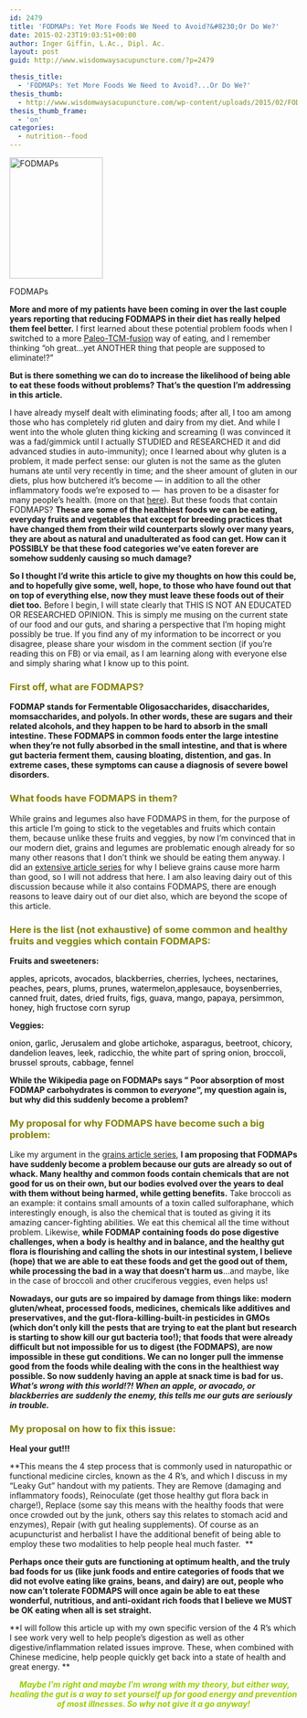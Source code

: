 ```yaml
---
id: 2479
title: 'FODMAPs: Yet More Foods We Need to Avoid?&#8230;Or Do We?'
date: 2015-02-23T19:03:51+00:00
author: Inger Giffin, L.Ac., Dipl. Ac.
layout: post
guid: http://www.wisdomwaysacupuncture.com/?p=2479

thesis_title:
  - 'FODMAPs: Yet More Foods We Need to Avoid?...Or Do We?'
thesis_thumb:
  - http://www.wisdomwaysacupuncture.com/wp-content/uploads/2015/02/FODMAPs.jpg
thesis_thumb_frame:
  - 'on'
categories:
  - nutrition--food
---
```

<div id="attachment_2480" style="width: 173px" class="wp-caption alignleft">
  <a href="http://www.wisdomwaysacupuncture.com/wp-content/uploads/2015/02/FODMAPs.jpg"><img class=" wp-image-2480" src="http://www.wisdomwaysacupuncture.com/wp-content/uploads/2015/02/FODMAPs-115x150.jpg" alt="FODMAPs" width="163" height="212" srcset="http://www.wisdomwaysacupuncture.com/wp-content/uploads/2015/02/FODMAPs-115x150.jpg 115w, http://www.wisdomwaysacupuncture.com/wp-content/uploads/2015/02/FODMAPs-231x300.jpg 231w, http://www.wisdomwaysacupuncture.com/wp-content/uploads/2015/02/FODMAPs-791x1024.jpg 791w, http://www.wisdomwaysacupuncture.com/wp-content/uploads/2015/02/FODMAPs.jpg 1275w" sizes="(max-width: 163px) 100vw, 163px" /></a>
  
  <p class="wp-caption-text">
    FODMAPs
  </p>
</div>

**More and more of my patients have been coming in over the last couple years reporting that reducing FODMAPS in their diet has really helped them feel better.** I first learned about these potential problem foods when I switched to a more [Paleo-TCM-fusion](http://www.wisdomwaysacupuncture.com/services-offered/acupuncture-nutritional-principles/) way of eating, and I remember thinking &#8220;oh great&#8230;yet ANOTHER thing that people are supposed to eliminate!?&#8221;

**But is there something we can do to increase the likelihood of being able to eat these foods without problems? That&#8217;s the question I&#8217;m addressing in this article.**

I have already myself dealt with eliminating foods; after all, I too am among those who has completely rid gluten and dairy from my diet. And while I went into the whole gluten thing kicking and screaming (I was convinced it was a fad/gimmick until I actually STUDIED and RESEARCHED it and did advanced studies in auto-immunity); once I learned about why gluten is a problem, it made perfect sense: our gluten is not the same as the gluten humans ate until very recently in time; and the sheer amount of gluten in our diets, plus how butchered it&#8217;s become &#8212; in addition to all the other inflammatory foods we&#8217;re exposed to &#8212;  has proven to be a disaster for many people&#8217;s health. (more on that <a href="http://r20.rs6.net/tn.jsp?f=001DXRAc0jqeE0L0J9RdbBlEGh8g7XtZuTy6hRuyiJ4mpvIphCrLa8k7qbeHLJMfnvjVRhEpAoMUOGW1-Lua9K8aQhIB7Vd8lkDtxzRtgc6rw634X5BHzkt-074pfoxp4alBotzZBbVl4SQeWWw8HntMy_reKvDAd_SN4FKu-3XyxMbBTr6ZwX1xz4YsqiQvlGBadshDRnXSTe-FdIfKua4005ttRAxO6FSGBx1ha8MHUx90dbB3vXegAt_0D7DCA2XGEhpNF_uKGBLBBm3B5Phkdqz-hk774xf&c=xHnWeqqe8qqW-T0dgYblkZu9wHrxp1Ax5WQ_wut2EXoxMcX9izR2Cw==&ch=57iUIMeYY2DrPs7IaHr6iaTjmhR_C_pccrMUHPQXL9Ys_h6nGJfmXg==" target="_blank" rel="noopener" shape="rect">here</a>). But these foods that contain FODMAPS? **These are some of the healthiest foods we can be eating, everyday fruits and vegetables that except for breeding practices that have changed them from their wild counterparts slowly over many years, they are about as natural and unadulterated as food can get. How can it POSSIBLY be that these food categories we&#8217;ve eaten forever are somehow suddenly causing so much damage?**

**So I thought I&#8217;d write this article to give my thoughts on how this could be, and to hopefully give some, well, hope, to those who have found out that on top of everything else, now they must leave these foods out of their diet too.** Before I begin, I will state clearly that THIS IS NOT AN EDUCATED OR RESEARCHED OPINION. This is simply me musing on the current state of our food and our guts, and sharing a perspective that I&#8217;m hoping might possibly be true. If you find any of my information to be incorrect or you disagree, please share your wisdom in the comment section (if you&#8217;re reading this on FB) or via email, as I am learning along with everyone else and simply sharing what I know up to this point.

### <span style="color: #808000;">First off, what are FODMAPS?</span>

**FODMAP stands for Fermentable Oligosaccharides, disaccharides, momsaccharides, and polyols. In other words, these are sugars and their related alcohols, and they happen to be hard to absorb in the small intestine. These FODMAPS in common foods enter the large intestine when they&#8217;re not fully absorbed in the small intestine, and that is where gut bacteria ferment them, causing bloating, distention, and gas. In extreme cases, these symptoms can cause a diagnosis of severe bowel disorders.**

### <span style="color: #808000;">What foods have FODMAPS in them?</span>

While grains and legumes also have FODMAPS in them, for the purpose of this article I&#8217;m going to stick to the vegetables and fruits which contain them, because unlike these fruits and veggies, by now I&#8217;m convinced that in our modern diet, grains and legumes are problematic enough already for so many other reasons that I don&#8217;t think we should be eating them anyway. I did an <a href="http://r20.rs6.net/tn.jsp?f=001DXRAc0jqeE0L0J9RdbBlEGh8g7XtZuTy6hRuyiJ4mpvIphCrLa8k7qbeHLJMfnvjVRhEpAoMUOGW1-Lua9K8aQhIB7Vd8lkDtxzRtgc6rw634X5BHzkt-074pfoxp4alBotzZBbVl4SQeWWw8HntMy_reKvDAd_SN4FKu-3XyxMbBTr6ZwX1xz4YsqiQvlGBadshDRnXSTe-FdIfKua4005ttRAxO6FSGBx1ha8MHUx90dbB3vXegAt_0D7DCA2XGEhpNF_uKGBLBBm3B5Phkdqz-hk774xf&c=xHnWeqqe8qqW-T0dgYblkZu9wHrxp1Ax5WQ_wut2EXoxMcX9izR2Cw==&ch=57iUIMeYY2DrPs7IaHr6iaTjmhR_C_pccrMUHPQXL9Ys_h6nGJfmXg==" target="_blank" rel="noopener" shape="rect">extensive article series</a> for why I believe grains cause more harm than good, so I will not address that here. I am also leaving dairy out of this discussion because while it also contains FODMAPS, there are enough reasons to leave dairy out of our diet also, which are beyond the scope of this article.

### <span style="color: #808000;"><strong>Here is the list (not exhaustive) of some common and healthy fruits and veggies which contain FODMAPS:</strong></span>

**Fruits and sweeteners:**

<div>
  <span style="color: #000000;"><a shape="rect"><span style="color: #000000;">apples</span></a>, <a shape="rect"><span style="color: #000000;">apricots</span></a>, <a shape="rect"><span style="color: #000000;">avocados</span></a>, <a shape="rect"><span style="color: #000000;">blackberries</span></a>, <a shape="rect"><span style="color: #000000;">cherries</span></a>, <a shape="rect"><span style="color: #000000;">lychees</span></a>, <a shape="rect"><span style="color: #000000;">nectarines</span></a>, <a shape="rect"><span style="color: #000000;">peaches</span></a>, <a shape="rect"><span style="color: #000000;">pears</span></a>, <a shape="rect"><span style="color: #000000;">plums</span></a>, <a shape="rect"><span style="color: #000000;">prunes</span></a>, <a shape="rect"><span style="color: #000000;">watermelon</span></a>,applesauce, boysenberries, canned fruit, dates, dried fruits, figs, guava, mango, papaya, persimmon, honey, high fructose corn syrup</span>
</div>

**Veggies:**

<div>
  <span style="color: #000000;"><a shape="rect"><span style="color: #000000;">onion</span></a>, <a shape="rect"><span style="color: #000000;">garlic</span></a>, <a shape="rect"><span style="color: #000000;">Jerusalem</span></a> and <a shape="rect"><span style="color: #000000;">globe artichoke</span></a>, <a shape="rect"><span style="color: #000000;">asparagus</span></a>, <a shape="rect"><span style="color: #000000;">beetroot</span></a>, <a shape="rect"><span style="color: #000000;">chicory</span></a>, <a shape="rect"><span style="color: #000000;">dandelion leaves</span></a>, <a shape="rect"><span style="color: #000000;">leek</span></a>, <a shape="rect"><span style="color: #000000;">radicchio</span></a>, the white part of <a shape="rect"><span style="color: #000000;">spring onion</span></a>, <a shape="rect"><span style="color: #000000;">broccoli</span></a>, <a shape="rect"><span style="color: #000000;">brussel sprouts</span></a>, <a shape="rect"><span style="color: #000000;">cabbage</span></a>, <a shape="rect"><span style="color: #000000;">fennel</span></a></span>
</div>

**While the Wikipedia page on FODMAPs says &#8221; Poor absorption of most FODMAP carbohydrates is common to _everyone_&#8220;, my question again is, but why did this suddenly become a problem?**

### <span style="color: #808000;"><strong>My proposal for why FODMAPS have become such a big problem:</strong></span>

Like my argument in the <a href="http://www.wisdomwaysacupuncture.com/2013/07/11/to-grains-or-not-to-grains-that-is-the-question-part-i/" target="_blank" rel="noopener" shape="rect">grains article series</a>, **I am proposing that FODMAPs have suddenly become a problem because our guts are already so out of whack. Many healthy and common foods contain chemicals that are not good for us on their own, but our bodies evolved over the years to deal with them without being harmed, while getting benefits.** Take broccoli as an example: it contains small amounts of a toxin called sulforaphane, which interestingly enough, is also the chemical that is touted as giving it its amazing cancer-fighting abilities. We eat this chemical all the time without problem. Likewise, **while FODMAP containing foods do pose digestive challenges, when a body is healthy and in balance, and the healthy gut flora is flourishing and calling the shots in our intestinal system, I believe (hope) that we are able to eat these foods and get the good out of them, while processing the bad in a way that doesn&#8217;t harm us**&#8230;and maybe, like in the case of broccoli and other cruciferous veggies, even helps us!

**Nowadays, our guts are so impaired by damage from things like: modern gluten/wheat, processed foods, medicines, chemicals like additives and preservatives, and the gut-flora-killing-built-in pesticides in GMOs (which don&#8217;t only kill the pests that are trying to eat the plant but research is starting to show kill our gut bacteria too!); that foods that were already difficult but not impossible for us to digest (the FODMAPS), are now impossible in these gut conditions. We can no longer pull the immense good from the foods while dealing with the cons in the healthiest way possible. So now suddenly having an apple at snack time is bad for us. _What&#8217;s wrong with this world!?! When an apple, or avocado, or blackberries are suddenly the enemy, this tells me our guts are seriously in trouble._**

### <span style="color: #808000;">My proposal on how to fix this issue:</span>

**Heal your gut!!!** 

**This means the 4 step process that is commonly used in naturopathic or functional medicine circles, known as the 4 R&#8217;s, and which I discuss in my &#8220;Leaky Gut&#8221; handout with my patients. They are Remove (damaging and inflammatory foods), Reinoculate (get those healthy gut flora back in charge!), Replace (some say this means with the healthy foods that were once crowded out by the junk, others say this relates to stomach acid and enzymes), Repair (with gut healing supplements). Of course as an acupuncturist and herbalist I have the additional benefit of being able to employ these two modalities to help people heal much faster.  **

**Perhaps once their guts are functioning at optimum health, and the truly bad foods for us (like junk foods and entire categories of foods that we did not evolve eating like grains, beans, and dairy) are out, people who now can&#8217;t tolerate FODMAPS will once again be able to eat these wonderful, nutritious, and anti-oxidant rich foods that I believe we MUST be OK eating when all is set straight.** 

**I will follow this article up with my own specific version of the 4 R&#8217;s which I see work very well to help people&#8217;s digestion as well as other digestive/inflammation related issues improve. These, when combined with Chinese medicine, help people quickly get back into a state of health and great energy. **

<p align="center">
  <em><span style="color: #99cc00;"> </span><strong><span style="color: #99cc00;">Maybe I&#8217;m right and maybe I&#8217;m wrong with my theory, but either way, healing the gut is a way to set yourself up for good energy and prevention of most illnesses. So why not give it a go anyway!</span> </strong></em>
</p>